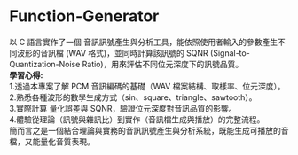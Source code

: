 # Function-Generator
以 C 語言實作了一個 音訊訊號產生與分析工具，能依照使用者輸入的參數產生不同波形的音訊檔 (WAV 格式)，並同時計算該訊號的 SQNR (Signal-to-Quantization-Noise Ratio)，用來評估不同位元深度下的訊號品質。  
**學習心得:**  
1.透過本專案了解 PCM 音訊編碼的基礎（WAV 檔案結構、取樣率、位元深度）。  
2.熟悉各種波形的數學生成方式（sin、square、triangle、sawtooth）。  
3.實際計算 量化誤差與 SQNR，驗證位元深度對音訊品質的影響。  
4.體驗從理論（訊號與雜訊比）到實作（音訊檔生成與播放）的完整流程。  
簡而言之是一個結合理論與實務的音訊訊號產生與分析系統，既能生成可播放的音檔，又能量化音質表現。  
